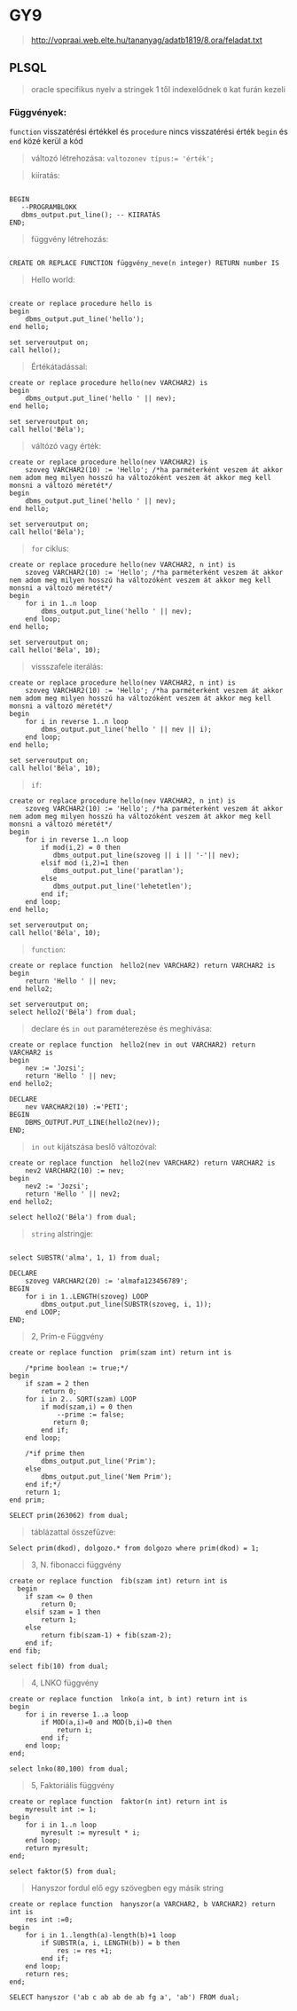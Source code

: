 # GY9
> http://vopraai.web.elte.hu/tananyag/adatb1819/8.ora/feladat.txt
## PLSQL
> oracle specifikus nyelv
> a stringek 1 től indexelődnek
> `0` kat furán kezeli


### Függvények:
`function` visszatérési értékkel és `procedure` nincs visszatérési érték
`begin` és `end` közé kerül a kód
> változó létrehozása:
`valtozonev típus:= 'érték';`

> kiíratás:
````PLSQL

BEGIN
   --PROGRAMBLOKK
   dbms_output.put_line(); -- KIIRATÁS
END;
````

> függvény létrehozás:
````PLSQL

CREATE OR REPLACE FUNCTION függvény_neve(n integer) RETURN number IS

````

> Hello world:
````PLSQL

create or replace procedure hello is
begin
    dbms_output.put_line('hello');
end hello;

set serveroutput on;
call hello();
````

> Értékátadással:
````PLSQL
create or replace procedure hello(nev VARCHAR2) is
begin
    dbms_output.put_line('hello ' || nev);
end hello;

set serveroutput on;
call hello('Béla');
````


> váltózó vagy érték:
````PLSQL
create or replace procedure hello(nev VARCHAR2) is
    szoveg VARCHAR2(10) := 'Hello'; /*ha parméterként veszem át akkor nem adom meg milyen hosszú ha változóként veszem át akkor meg kell monsni a változó méretét*/
begin
    dbms_output.put_line('hello ' || nev);
end hello;

set serveroutput on;
call hello('Béla');
````

> `for` ciklus:
````PLSQL
create or replace procedure hello(nev VARCHAR2, n int) is
    szoveg VARCHAR2(10) := 'Hello'; /*ha parméterként veszem át akkor nem adom meg milyen hosszú ha változóként veszem át akkor meg kell monsni a változó méretét*/
begin
    for i in 1..n loop
        dbms_output.put_line('hello ' || nev);
    end loop;
end hello;

set serveroutput on;
call hello('Béla', 10);
````
> vissszafele iterálás:
````PLSQL
create or replace procedure hello(nev VARCHAR2, n int) is
    szoveg VARCHAR2(10) := 'Hello'; /*ha parméterként veszem át akkor nem adom meg milyen hosszú ha változóként veszem át akkor meg kell monsni a változó méretét*/
begin
    for i in reverse 1..n loop
        dbms_output.put_line('hello ' || nev || i);
    end loop;
end hello;

set serveroutput on;
call hello('Béla', 10);
````

> `if`:
````PLSQL
create or replace procedure hello(nev VARCHAR2, n int) is
    szoveg VARCHAR2(10) := 'Hello'; /*ha parméterként veszem át akkor nem adom meg milyen hosszú ha változóként veszem át akkor meg kell monsni a változó méretét*/
begin
    for i in reverse 1..n loop
        if mod(i,2) = 0 then
           dbms_output.put_line(szoveg || i || '-'|| nev);
        elsif mod (i,2)=1 then
           dbms_output.put_line('paratlan');
        else
           dbms_output.put_line('lehetetlen');
        end if;
    end loop;
end hello;

set serveroutput on;
call hello('Béla', 10);
````

> `function`:
````PLSQL
create or replace function  hello2(nev VARCHAR2) return VARCHAR2 is
begin
    return 'Hello ' || nev;
end hello2;

set serveroutput on;
select hello2('Béla') from dual;
````

> declare és `in out` paraméterezése és meghívása:
````PLSQL
create or replace function  hello2(nev in out VARCHAR2) return VARCHAR2 is
begin
    nev := 'Jozsi';
    return 'Hello ' || nev;
end hello2;

DECLARE
    nev VARCHAR2(10) :='PETI';
BEGIN
    DBMS_OUTPUT.PUT_LINE(hello2(nev));
END;
````


> `in out` kijátszása beslő változóval:
````PLSQL
create or replace function  hello2(nev VARCHAR2) return VARCHAR2 is
    nev2 VARCHAR2(10) := nev;
begin
    nev2 := 'Jozsi';
    return 'Hello ' || nev2;
end hello2;

select hello2('Béla') from dual;
````

> `string` alstringje:
````PLSQL

select SUBSTR('alma', 1, 1) from dual;

DECLARE
    szoveg VARCHAR2(20) := 'almafa123456789';
BEGIN
    for i in 1..LENGTH(szoveg) LOOP
        dbms_output.put_line(SUBSTR(szoveg, i, 1));
    end LOOP;
END;
````

> 2, Prím-e Függvény 
````PLSQL
create or replace function  prim(szam int) return int is
    
    /*prime boolean := true;*/
begin
    if szam = 2 then
        return 0;
    for i in 2.. SQRT(szam) LOOP
        if mod(szam,i) = 0 then
            --prime := false;
           return 0;
        end if;
    end loop;    
    
    /*if prime then
        dbms_output.put_line('Prim');
    else
        dbms_output.put_line('Nem Prim');
    end if;*/
    return 1;
end prim;

SELECT prim(263062) from dual;
````
> táblázattal összefűzve:
````PLSQL
Select prim(dkod), dolgozo.* from dolgozo where prim(dkod) = 1;
````

> 3, N. fibonacci függvény
````PLSQL
create or replace function  fib(szam int) return int is   
  begin
    if szam <= 0 then
        return 0;
    elsif szam = 1 then
        return 1;
    else
        return fib(szam-1) + fib(szam-2);
    end if;
end fib;

select fib(10) from dual;
````

> 4, LNKO függvény
````PLSQL
create or replace function  lnko(a int, b int) return int is   
begin
    for i in reverse 1..a loop
        if MOD(a,i)=0 and MOD(b,i)=0 then
            return i;
        end if;
    end loop;
end; 

select lnko(80,100) from dual;
````

> 5, Faktoriális függvény

````PLSQL
create or replace function  faktor(n int) return int is   
    myresult int := 1;
begin
    for i in 1..n loop
        myresult := myresult * i;
    end loop;
    return myresult;
end;   

select faktor(5) from dual;
````


> Hanyszor fordul elő egy szövegben egy másik string
````PLSQL
create or replace function  hanyszor(a VARCHAR2, b VARCHAR2) return int is
    res int :=0;
begin
    for i in 1..length(a)-length(b)+1 loop
        if SUBSTR(a, i, LENGTH(b)) = b then
            res := res +1;
        end if;
    end loop;
    return res;
end;   

SELECT hanyszor ('ab c ab ab de ab fg a', 'ab') FROM dual;
````
